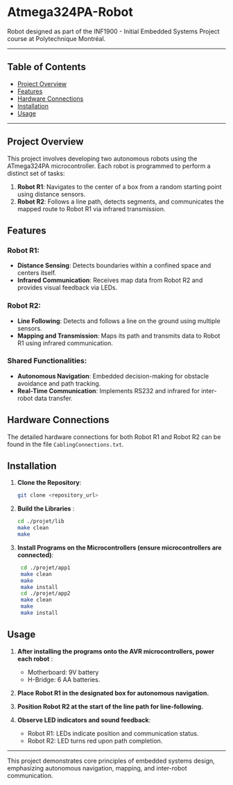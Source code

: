 # Atmega324PA-Robot
Robot designed as part of the INF1900 - Initial Embedded Systems Project course at Polytechnique Montréal.

---

## Table of Contents
- [Project Overview](#project-overview)
- [Features](#features)
- [Hardware Connections](#hardware-connections)
- [Installation](#installation)
- [Usage](#usage)

---

## Project Overview
This project involves developing two autonomous robots using the ATmega324PA microcontroller. Each robot is programmed to perform a distinct set of tasks:
1. **Robot R1**: Navigates to the center of a box from a random starting point using distance sensors.
2. **Robot R2**: Follows a line path, detects segments, and communicates the mapped route to Robot R1 via infrared transmission.

## Features
### Robot R1:
- **Distance Sensing**: Detects boundaries within a confined space and centers itself.
- **Infrared Communication**: Receives map data from Robot R2 and provides visual feedback via LEDs.

### Robot R2:
- **Line Following**: Detects and follows a line on the ground using multiple sensors.
- **Mapping and Transmission**: Maps its path and transmits data to Robot R1 using infrared communication.

### Shared Functionalities:
- **Autonomous Navigation**: Embedded decision-making for obstacle avoidance and path tracking.
- **Real-Time Communication**: Implements RS232 and infrared for inter-robot data transfer.

## Hardware Connections
The detailed hardware connections for both Robot R1 and Robot R2 can be found in the file `CablingConnections.txt`.

## Installation
1. **Clone the Repository**:
   ```bash
   git clone <repository_url>
2. **Build the Libraries** :
    ```bash
    cd ./projet/lib
    make clean
    make
3. **Install Programs on the Microcontrollers (ensure microcontrollers are connected)**:
   ```bash
    cd ./projet/app1
    make clean
    make
    make install
    cd ./projet/app2
    make clean
    make
    make install
## Usage
1. **After installing the programs onto the AVR microcontrollers, power each robot** :
   
   -  Motherboard: 9V battery
   -  H-Bridge: 6 AA batteries.
3. **Place Robot R1 in the designated box for autonomous navigation.**
4. **Position Robot R2 at the start of the line path for line-following.**
5. **Observe LED indicators and sound feedback**:
   - Robot R1: LEDs indicate position and communication status.
   - Robot R2: LED turns red upon path completion.
---
This project demonstrates core principles of embedded systems design, emphasizing autonomous navigation, mapping, and inter-robot communication.
